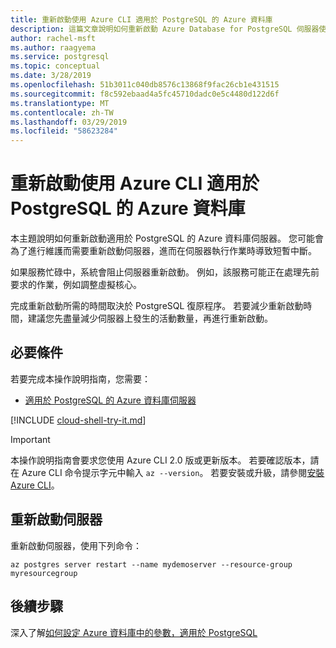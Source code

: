 ```yaml
---
title: 重新啟動使用 Azure CLI 適用於 PostgreSQL 的 Azure 資料庫
description: 這篇文章說明如何重新啟動 Azure Database for PostgreSQL 伺服器使用 Azure CLI
author: rachel-msft
ms.author: raagyema
ms.service: postgresql
ms.topic: conceptual
ms.date: 3/28/2019
ms.openlocfilehash: 51b3011c040db8576c13868f9fac26cb1e431515
ms.sourcegitcommit: f8c592ebaad4a5fc45710dadc0e5c4480d122d6f
ms.translationtype: MT
ms.contentlocale: zh-TW
ms.lasthandoff: 03/29/2019
ms.locfileid: "58623284"
---
```

# <a name="restart-azure-database-for-postgresql-server-using-the-azure-cli"></a>重新啟動使用 Azure CLI 適用於 PostgreSQL 的 Azure 資料庫
本主題說明如何重新啟動適用於 PostgreSQL 的 Azure 資料庫伺服器。 您可能會為了進行維護而需要重新啟動伺服器，進而在伺服器執行作業時導致短暫中斷。

如果服務忙碌中，系統會阻止伺服器重新啟動。 例如，該服務可能正在處理先前要求的作業，例如調整虛擬核心。
 
完成重新啟動所需的時間取決於 PostgreSQL 復原程序。 若要減少重新啟動時間，建議您先盡量減少伺服器上發生的活動數量，再進行重新啟動。

## <a name="prerequisites"></a>必要條件
若要完成本操作說明指南，您需要：
- [適用於 PostgreSQL 的 Azure 資料庫伺服器](quickstart-create-server-up-azure-cli.md)

[!INCLUDE [cloud-shell-try-it.md](../../includes/cloud-shell-try-it.md)]

> [!IMPORTANT]
> 本操作說明指南會要求您使用 Azure CLI 2.0 版或更新版本。 若要確認版本，請在 Azure CLI 命令提示字元中輸入 `az --version`。 若要安裝或升級，請參閱[安裝 Azure CLI]( /cli/azure/install-azure-cli)。


## <a name="restart-the-server"></a>重新啟動伺服器

重新啟動伺服器，使用下列命令：

```azurecli-interactive
az postgres server restart --name mydemoserver --resource-group myresourcegroup
```

## <a name="next-steps"></a>後續步驟

深入了解[如何設定 Azure 資料庫中的參數，適用於 PostgreSQL](howto-configure-server-parameters-using-cli.md)